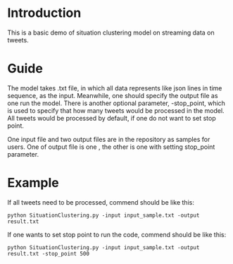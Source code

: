 # Introduction
This is a basic demo of situation clustering model on streaming data on tweets. 
# Guide
The model takes .txt file, in which all data represents like json lines in time sequence, as the input. Meanwhile, one should specify the output file as one run the model. There is another optional parameter, -stop_point, which is used to specify that how many tweets would be processed in the model. All tweets would be processed by default, if one do not want to set stop point.

One input file and two output files are in the repository as samples for users. One of output file is one , the other is one with setting stop_point parameter.

# Example

If all tweets need to be processed, commend should be like this:

	python SituationClustering.py -input input_sample.txt -output result.txt
	
If one wants to set stop point to run the code, commend should be like this:

	python SituationClustering.py -input input_sample.txt -output result.txt -stop_point 500
